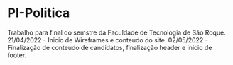 # PI-Politica
Trabalho para final do semstre da Faculdade de Tecnologia de São Roque.
21/04/2022 - Inicio de Wireframes e conteudo do site.
02/05/2022 - Finalização de conteudo de candidatos, finalização header e inicio de footer.
